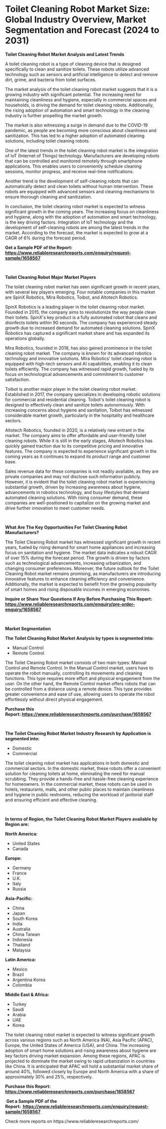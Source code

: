 <p><h1>Toilet Cleaning Robot Market Size: Global Industry Overview, Market Segmentation and Forecast (2024 to 2031)</h1></p><p><strong>Toilet Cleaning Robot Market Analysis and Latest Trends</strong></p>
<p><p>A toilet cleaning robot is a type of cleaning device that is designed specifically to clean and sanitize toilets. These robots utilize advanced technology such as sensors and artificial intelligence to detect and remove dirt, grime, and bacteria from toilet surfaces.</p><p>The market analysis of the toilet cleaning robot market suggests that it is a growing industry with significant potential. The increasing need for maintaining cleanliness and hygiene, especially in commercial spaces and households, is driving the demand for toilet cleaning robots. Additionally, the rising adoption of automation and smart technology in the cleaning industry is further propelling the market growth.</p><p>The market is also witnessing a surge in demand due to the COVID-19 pandemic, as people are becoming more conscious about cleanliness and sanitization. This has led to a higher adoption of automated cleaning solutions, including toilet cleaning robots.</p><p>One of the latest trends in the toilet cleaning robot market is the integration of IoT (Internet of Things) technology. Manufacturers are developing robots that can be controlled and monitored remotely through smartphone applications. This enables users to conveniently schedule cleaning sessions, monitor progress, and receive real-time notifications.</p><p>Another trend is the development of self-cleaning robots that can automatically detect and clean toilets without human intervention. These robots are equipped with advanced sensors and cleaning mechanisms to ensure thorough cleaning and sanitization.</p><p>In conclusion, the toilet cleaning robot market is expected to witness significant growth in the coming years. The increasing focus on cleanliness and hygiene, along with the adoption of automation and smart technology, is the key driving factors. Integration of IoT technology and the development of self-cleaning robots are among the latest trends in the market. According to the forecast, the market is expected to grow at a CAGR of 6% during the forecast period.</p></p>
<p><strong>Get a Sample PDF of the Report:&nbsp; <a href="https://www.reliableresearchreports.com/enquiry/request-sample/1658567">https://www.reliableresearchreports.com/enquiry/request-sample/1658567</a></strong></p>
<p>&nbsp;</p>
<p><strong>Toilet Cleaning Robot Major Market Players</strong></p>
<p><p>The toilet cleaning robot market has seen significant growth in recent years, with several key players emerging. Four notable companies in this market are SpinX Robotics, Mira Robotics, Toibot, and Altotech Robotics.</p><p>SpinX Robotics is a leading player in the toilet cleaning robot market. Founded in 2015, the company aims to revolutionize the way people clean their toilets. SpinX's key product is a fully automated robot that cleans and disinfects toilets within 90 seconds. The company has experienced steady growth due to increased demand for automated cleaning solutions. SpinX Robotics has captured a significant market share and has expanded its operations globally.</p><p>Mira Robotics, founded in 2018, has also gained prominence in the toilet cleaning robot market. The company is known for its advanced robotics technology and innovative solutions. Mira Robotics' toilet cleaning robot is equipped with high-tech sensors and AI capabilities, enabling it to clean toilets efficiently. The company has witnessed rapid growth, fueled by its focus on technological advancements and commitment to customer satisfaction.</p><p>Toibot is another major player in the toilet cleaning robot market. Established in 2017, the company specializes in developing robotic solutions for commercial and residential cleaning. Toibot's toilet cleaning robot is designed to effectively clean and sanitize toilets autonomously. With increasing concerns about hygiene and sanitation, Toibot has witnessed considerable market growth, particularly in the hospitality and healthcare sectors.</p><p>Altotech Robotics, founded in 2020, is a relatively new entrant in the market. The company aims to offer affordable and user-friendly toilet cleaning robots. While it is still in the early stages, Altotech Robotics has quickly gained traction due to its competitive pricing and innovative features. The company is expected to experience significant growth in the coming years as it continues to expand its product range and customer base.</p><p>Sales revenue data for these companies is not readily available, as they are private companies and may not disclose such information publicly. However, it is evident that the toilet cleaning robot market is experiencing substantial growth, driven by increasing awareness about hygiene, advancements in robotics technology, and busy lifestyles that demand automated cleaning solutions. With rising consumer demand, these companies are well-positioned to capitalize on the growing market and drive further innovation to meet customer needs.</p></p>
<p>&nbsp;</p>
<p><strong>What Are The Key Opportunities For Toilet Cleaning Robot Manufacturers?</strong></p>
<p><p>The Toilet Cleaning Robot market has witnessed significant growth in recent years, fueled by rising demand for smart home appliances and increasing focus on sanitation and hygiene. The market data indicates a robust CAGR of over 15% during the forecast period. The growth is driven by factors such as technological advancements, increasing urbanization, and changing consumer preferences. Moreover, the future outlook for the Toilet Cleaning Robot market remains promising, as manufacturers are introducing innovative features to enhance cleaning efficiency and convenience. Additionally, the market is expected to benefit from the growing popularity of smart homes and rising disposable incomes in emerging economies.</p></p>
<p><strong>Inquire or Share Your Questions If Any Before Purchasing This Report: <a href="https://www.reliableresearchreports.com/enquiry/pre-order-enquiry/1658567">https://www.reliableresearchreports.com/enquiry/pre-order-enquiry/1658567</a></strong></p>
<p>&nbsp;</p>
<p><strong>Market Segmentation</strong></p>
<p><strong>The Toilet Cleaning Robot Market Analysis by types is segmented into:</strong></p>
<p><ul><li>Manual Control</li><li>Remote Control</li></ul></p>
<p><p>The Toilet Cleaning Robot market consists of two main types: Manual Control and Remote Control. In the Manual Control market, users have to operate the robot manually, controlling its movements and cleaning functions. This type requires more effort and physical engagement from the user. On the other hand, the Remote Control market offers robots that can be controlled from a distance using a remote device. This type provides greater convenience and ease of use, allowing users to operate the robot effortlessly without direct physical engagement.</p></p>
<p><strong>Purchase this Report:&nbsp;<a href="https://www.reliableresearchreports.com/purchase/1658567">https://www.reliableresearchreports.com/purchase/1658567</a></strong></p>
<p>&nbsp;</p>
<p><strong>The Toilet Cleaning Robot Market Industry Research by Application is segmented into:</strong></p>
<p><ul><li>Domestic</li><li>Commercial</li></ul></p>
<p><p>The toilet cleaning robot market has applications in both domestic and commercial sectors. In the domestic market, these robots offer a convenient solution for cleaning toilets at home, eliminating the need for manual scrubbing. They provide a hands-free and hassle-free cleaning experience for homeowners. In the commercial market, these robots can be used in hotels, restaurants, malls, and other public places to maintain cleanliness and hygiene in public restrooms, reducing the workload of janitorial staff and ensuring efficient and effective cleaning.</p></p>
<p>&nbsp;</p>
<p><strong>In terms of Region, the Toilet Cleaning Robot Market Players available by Region are:</strong></p>
<p>
    <p> <strong> North America: </strong>
        <ul>
            <li>United States</li>
            <li>Canada</li>
        </ul>
        </p> 
    <p> <strong> Europe: </strong>
        <ul>
            <li>Germany</li>
            <li>France</li>
            <li>U.K.</li>
            <li>Italy</li>
            <li>Russia</li>
        </ul>
        </p> 
    <p> <strong> Asia-Pacific: </strong>
        <ul>
            <li>China</li>
            <li>Japan</li>
            <li>South Korea</li>
            <li>India</li>
            <li>Australia</li>
            <li>China Taiwan</li>
            <li>Indonesia</li>
            <li>Thailand</li>
            <li>Malaysia</li>
        </ul>
        </p> 
    <p> <strong> Latin America: </strong>
        <ul>
            <li>Mexico</li>
            <li>Brazil</li>
            <li>Argentina Korea</li>
            <li>Colombia</li>
        </ul>
        </p> 
    <p> <strong> Middle East & Africa: </strong>
        <ul>
            <li>Turkey</li>
            <li>Saudi</li>
            <li>Arabia</li>
            <li>UAE</li>
            <li>Korea</li>
        </ul>
    </p>
    </p>
<p><p>The toilet cleaning robot market is expected to witness significant growth across various regions such as North America (NA), Asia Pacific (APAC), Europe, the United States of America (USA), and China. The increasing adoption of smart home solutions and rising awareness about hygiene are key factors driving market expansion. Among these regions, APAC is projected to dominate the market owing to rapid urbanization in countries like China. It is anticipated that APAC will hold a substantial market share of around 40%, followed closely by Europe and North America with a share of approximately 30% and 25%, respectively.</p></p>
<p><strong>Purchase this Report: <a href="https://www.reliableresearchreports.com/purchase/1658567">https://www.reliableresearchreports.com/purchase/1658567</a></strong></p>
<p>&nbsp;<strong>Get a Sample PDF of the Report:&nbsp;&nbsp;<a href="https://www.reliableresearchreports.com/enquiry/request-sample/1658567">https://www.reliableresearchreports.com/enquiry/request-sample/1658567</a></strong></p>
<p><strong></strong></p>
<p>Check more reports on https://www.reliableresearchreports.com/</p>